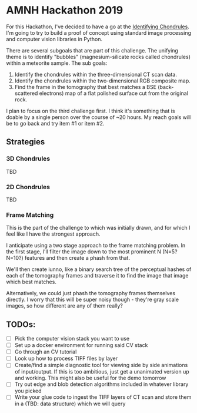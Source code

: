 # AMNH Hackathon 2019

For this Hackathon, I've decided to have a go at the
[Identifying Chondrules][challenge]. I'm going to try to build a proof
of concept using standard image processing and computer vision
libraries in Python.

There are several subgoals that are part of this challenge. The
unifying theme is to identify "bubbles" (magnesium-silicate rocks
called chondrules) within a meteorite sample. The sub goals:

1. Identify the chondrules within the three-dimensional CT scan data.
2. Identify the chondrules within the two-dimensional RGB composite
   map.
3. Find the frame in the tomography that best matches a BSE
   (back-scattered electrons) map of a flat polished surface cut from
   the original rock.

I plan to focus on the third challenge first. I think it's something
that is doable by a single person over the course of ~20 hours. My
reach goals will be to go back and try item #1 or item #2.

## Strategies

### 3D Chondrules

TBD

### 2D Chondrules

TBD

### Frame Matching

This is the part of the challenge to which was initially drawn, and
for which I feel like I have the strongest approach.

I anticipate using a two stage approach to the frame matching
problem. In the first stage, I'll filter the image down to the most
prominent N (N=5? N=10?) features and then create a phash from that.

We'll then create iunno, like a binary search tree of the perceptual
hashes of each of the tomography frames and traverse it to find the
image that image which best matches.

Alternatively, we could just phash the tomography frames themselves
directly. I worry that this will be super noisy though - they're gray
scale images, so how different are any of them really?

## TODOs:

- [ ] Pick the computer vision stack you want to use
- [ ] Set up a docker environment for running said CV stack
- [ ] Go through an CV tutorial
- [ ] Look up how to process TIFF files by layer
- [ ] Create/find a simple diagnostic tool for viewing side by side
      animations of input/output. If this is too ambitious, just get a
      unanimated version up and working. This might also be useful for
      the demo tomorrow
- [ ] Try out edge and blob detection algorithms included in whatever
      library you picked
- [ ] Write your glue code to ingest the TIFF layers of CT scan and
      store them in a (TBD: data structure) which we will query

[challenge]: https://github.com/amnh/HackTheSolarSystem/wiki/3D-and-2D-Bubbles-In-Rock
